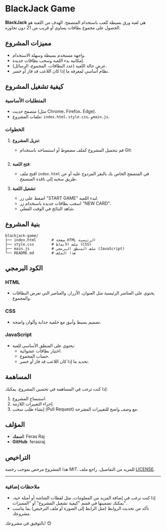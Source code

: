 # BlackJack Game

**BlackJack** هي لعبة ورق بسيطة تُلعب باستخدام المتصفح. الهدف من اللعبة هو الحصول على مجموع بطاقات يساوي أو قريب من 21 دون تجاوزه.

## مميزات المشروع

- واجهة مستخدم بسيطة وسهلة الاستخدام.
- إمكانية بدء اللعبة وسحب بطاقات جديدة.
- عرض حالة اللعبة (عدد البطاقات، المجموع، الرسائل).
- نظام أساسي لمعرفة ما إذا كان اللاعب قد فاز أو خسر.

## كيفية تشغيل المشروع

### المتطلبات الأساسية

- متصفح حديث (مثل Chrome، Firefox، Edge).
- ملفات المشروع: `index.html`، `style.css`، و`main.js`.

### الخطوات

1. **تنزيل المشروع**:

   - قم بتحميل المشروع كملف مضغوط أو استنساخه باستخدام Git:
     ```bash

     ```

2. **فتح اللعبة**:

   - افتح ملف `index.html` في المتصفح الخاص بك بالنقر المزدوج عليه أو عن طريق سحبه إلى نافذة المتصفح.

3. **تشغيل اللعبة**:
   - اضغط على زر "START GAME" لبدء اللعبة.
   - اسحب بطاقات جديدة باستخدام زر "NEW CARD".
   - شاهد النتائج في الوقت الفعلي.

## بنية المشروع

```
blackjack-game/
├── index.html       # صفحة HTML الرئيسية
├── style.css        # ملف الأنماط (CSS)
├── main.js          # ملف المنطق البرمجي (JavaScript)
└── README.md        # هذا الملف
```

## الكود البرمجي

### HTML

- يحتوي على العناصر الرئيسية مثل العنوان، الأزرار، والعناصر التي تعرض البطاقات والمجموع.

### CSS

- تصميم بسيط وأنيق مع خلفية جذابة وألوان واضحة.

### JavaScript

- يحتوي على المنطق الأساسي للعبة:
  - اختيار بطاقات عشوائية.
  - حساب المجموع.
  - تحديد ما إذا كان اللاعب قد فاز أو خسر.

## المساهمة

إذا كنت ترغب في المساهمة في تحسين المشروع، يمكنك:

1. استنساخ المشروع.
2. إجراء التغييرات اللازمة.
3. إنشاء طلب سحب (Pull Request) مع وصف واضح للتغييرات المقترحة.

## المؤلف

- **اسمك**: Feras Raj
- **GitHub**: ferasraj

## التراخيص

هذا المشروع مرخص بموجب رخصة MIT. للمزيد من التفاصيل، راجع ملف [LICENSE](LICENSE).

---

### ملاحظات إضافية

- إذا كنت ترغب في إضافة المزيد من المعلومات، مثل لقطات الشاشة أو أمثلة حية، يمكنك تضمينها في قسم "كيفية تشغيل المشروع" أو "المميزات".
- تأكد من تحديث الروابط (مثل الرابط إلى الصورة أو ملف الترخيص) بما يناسب مشروعك.

بالتوفيق في مشروعك! 😊

